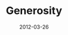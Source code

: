 ---
layout: music 
title: "Generosity"
series: "Game Changers"
date: 2012-03-26 
description: "Brian Tome talks about trusting God through our generosity."
audio: "http://www.crossroads.net/players/media/hq/gamechangers_03.mp3"
audio-duration: "51:55"
src: "http://www.crossroads.net/players/media/series/GameChangers_110x190.jpg"
---